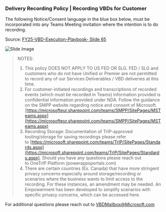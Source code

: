 <!--- Delivery Recording Policy ---> 
<!--- version 1.0 --->
<!--- State = In Review --->
<!--- file last updated: 20241022 --->

### Delivery Recording Policy | Recording VBDs for Customer 
The following Notice/Consent language in the blue box below, must be incorporated into any Teams Meeting invitation where the intention is to do recording. 

Source: [FY25-VBD-Execution-Playbook- Slide 65](http://aka.ms/vbd)

![Slide Image](~/VBD-FY24/media/VBD_DeliveryRecordingPolicy.png) 

> NOTES:  
> 1. This policy DOES NOT APPLY TO US FED OR SLG. FED / SLG and customers who do not have Unified or Premier are not permitted to record any of our Services Deliverables / VBD deliveries at this time.
> 2. For customer-initiated recordings and transcriptions of recorded events (which must be recorded in Teams) information provided is confidential information provided under NDA. Follow the guidance on the SMPP website regarding notice and consent of Microsoft. [https://microsofteur.sharepoint.com/teams/SMPP/SitePages/MSTeams.aspx](https://microsofteur.sharepoint.com/teams/SMPP/SitePages/MSTeams.aspx)
> 3. Recording Storage: Documentation of TrIP-approved tooling/storage for saving recordings please refer to [https://microsoft.sharepoint.com/teams/TrIP/SitePages/Standards.aspx](https://microsoft.sharepoint.com/teams/TrIP/SitePages/Standards.aspx). Should you have any questions please reach out to OneTrIP Platform (powerappsportals.com)
> 4. There are certain countries (Ex. Canada) that have more stringent privacy concerns especially around storage/recording or scenarios where the business wants to limit access to the recording. For these instances, an amendment may be needed. An Empowerment has been developed to simplify scenarios with specific privacy concerns, which can be accessed here.

For additional questions please reach out to VBDMailbox@Microsoft.com
